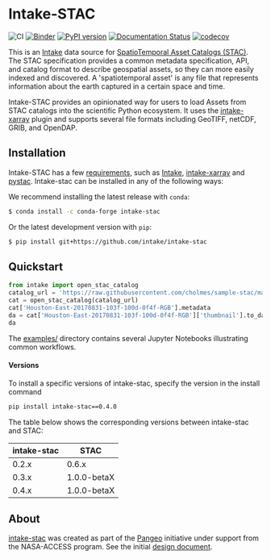 # Intake-STAC

![CI](https://github.com/intake/intake-stac/workflows/CI/badge.svg)
[![Binder](https://mybinder.org/badge_logo.svg)](https://mybinder.org/v2/gh/intake/intake-stac/binder?urlpath=git-pull%3Frepo%3Dhttps%253A%252F%252Fgithub.com%252Fintake%252Fintake-stac%26urlpath%3Dlab%252Ftree%252Fintake-stac%252Fexamples%26branch%3Dmain)
[![PyPI version](https://badge.fury.io/py/intake-stac.svg)](https://badge.fury.io/py/intake-stac)
[![Documentation Status](https://readthedocs.org/projects/intake-stac/badge/?version=latest)](https://intake-stac.readthedocs.io/en/latest/?badge=latest)
[![codecov](https://codecov.io/gh/intake/intake-stac/branch/main/graph/badge.svg)](https://codecov.io/gh/intake/intake-stac)

This is an [Intake](https://intake.readthedocs.io/en/latest) data source for [SpatioTemporal Asset Catalogs (STAC)](https://stacspec.org/). The STAC specification provides a common metadata specification, API, and catalog format to describe geospatial assets, so they can more easily indexed and discovered. A 'spatiotemporal asset' is any file that represents information about the earth captured in a certain space and time.

Intake-STAC provides an opinionated way for users to load Assets from STAC catalogs into the scientific Python ecosystem. It uses the [intake-xarray](https://github.com/intake/intake-xarray) plugin and supports several file formats including GeoTIFF, netCDF, GRIB, and OpenDAP.

## Installation

Intake-STAC has a few [requirements](requirements.txt), such as [Intake](https://intake.readthedocs.io), [intake-xarray](https://intake-xarray.readthedocs.io/) and [pystac](https://github.com/stac-utils/pystac). Intake-stac can be installed in any of the following ways:

We recommend installing the latest release with `conda`:

```bash
$ conda install -c conda-forge intake-stac
```

Or the latest development version with `pip`:

```bash
$ pip install git+https://github.com/intake/intake-stac
```

## Quickstart

```python
from intake import open_stac_catalog
catalog_url = 'https://raw.githubusercontent.com/cholmes/sample-stac/master/stac/catalog.json'
cat = open_stac_catalog(catalog_url)
cat['Houston-East-20170831-103f-100d-0f4f-RGB'].metadata
da = cat['Houston-East-20170831-103f-100d-0f4f-RGB']['thumbnail'].to_dask()
da
```

The [examples/](examples/) directory contains several Jupyter Notebooks illustrating common workflows.

#### Versions

To install a specific versions of intake-stac, specify the version in the install command

```bash
pip install intake-stac==0.4.0
```

The table below shows the corresponding versions between intake-stac and STAC:

| intake-stac | STAC        |
| ----------- | ----------- |
| 0.2.x       | 0.6.x       |
| 0.3.x       | 1.0.0-betaX |
| 0.4.x       | 1.0.0-betaX |

## About

[intake-stac](https://github.com/intake/intake-stac) was created as part of the [Pangeo](http://pangeo.io) initiative under support from the NASA-ACCESS program. See the initial [design document](https://hackmd.io/cyJZkjV5TCWTJg1mUAoEVA).
